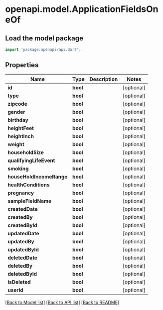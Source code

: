 # openapi.model.ApplicationFieldsOneOf

## Load the model package
```dart
import 'package:openapi/api.dart';
```

## Properties
Name | Type | Description | Notes
------------ | ------------- | ------------- | -------------
**id** | **bool** |  | [optional] 
**type** | **bool** |  | [optional] 
**zipcode** | **bool** |  | [optional] 
**gender** | **bool** |  | [optional] 
**birthday** | **bool** |  | [optional] 
**heightFeet** | **bool** |  | [optional] 
**heightInch** | **bool** |  | [optional] 
**weight** | **bool** |  | [optional] 
**householdSize** | **bool** |  | [optional] 
**qualifyingLifeEvent** | **bool** |  | [optional] 
**smoking** | **bool** |  | [optional] 
**houseHoldIncomeRange** | **bool** |  | [optional] 
**healthConditions** | **bool** |  | [optional] 
**pregnancy** | **bool** |  | [optional] 
**sampleFieldName** | **bool** |  | [optional] 
**createdDate** | **bool** |  | [optional] 
**createdBy** | **bool** |  | [optional] 
**createdById** | **bool** |  | [optional] 
**updatedDate** | **bool** |  | [optional] 
**updatedBy** | **bool** |  | [optional] 
**updatedById** | **bool** |  | [optional] 
**deletedDate** | **bool** |  | [optional] 
**deletedBy** | **bool** |  | [optional] 
**deletedById** | **bool** |  | [optional] 
**isDeleted** | **bool** |  | [optional] 
**userId** | **bool** |  | [optional] 

[[Back to Model list]](../README.md#documentation-for-models) [[Back to API list]](../README.md#documentation-for-api-endpoints) [[Back to README]](../README.md)



